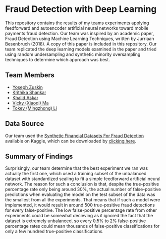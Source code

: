 # Fraud Detection with Deep Learning
This repository contains the results of my teams experiments applying feedforward and autoencoder artificial neural networks toward mobile payments fraud detection. Our team was inspired by an academic paper, Fraud Detection using Machine Learning Techniques, written by Jurriaan Besenbruch (2018). A copy of this paper is included in this repository. Our team replicated the deep learning models examined in the paper and tried using random undersampling and synthetic minority oversampling techniques to determine which approach was best.

## Team Members
* [Yoseph Zuskin](https://www.linkedin.com/in/yoseph-zuskin/)
* [Krithika Shankar](https://www.linkedin.com/in/krithikashankar/)
* [Khalid Askar](https://www.linkedin.com/in/khalidaskar/)
* [Vicky (Xiaoqi) Ma](https://www.linkedin.com/in/vickyma20/)
* [Tokey (Mingzhong) Li](https://www.linkedin.com/in/tokeyli/)

## Data Source
Our team used the [Synthetic Financial Datasets For Fraud Detection](https://www.kaggle.com/ntnu-testimon/paysim1) available on Kaggle, which can be downloaded by [clicking here](https://www.kaggle.com/ntnu-testimon/paysim1/download/WFkgBkx3T4g8fI1piSWE%2Fversions%2FaqkdOl5xmdvn6maMN5bg%2Ffiles%2FPS_20174392719_1491204439457_log.csv?datasetVersionNumber=2).

## Summary of Findings
Surprisingly, our team determine that the best experiment we ran was actually the first one, which used a training subset of the unbalanced dataset with standardized scaling to fit a simple feedforward artificial neural network. The reason for such a conclusion is that, despite the true-positive percentage rate only being around 30%, the actual number of false-positive predictions when evaluating the model on the test subset of the data was the smallest from all the experiments. That means that if such a model were implemented, it would result in around 500 true-positive fraud detections for every false-positive. The low false-positive percentage rate from other experiments could be somewhat decieving as it ignored the fact that the dataset is extremely unbalanced, so every 0.5% to 2% false-positive percentage rates could mean thousands of false-positive classifications for only a few hundred true-positive classifications.
